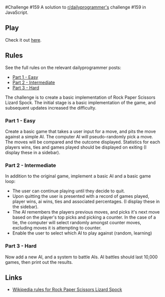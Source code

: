 #Challenge #159
A solution to [r/dailyprogrammer's](http://www.reddit.com/r/dailyprogrammer/) challenge #159 in JavaScript.

## Play
Check it out [here](http://cncplyr.github.io/dailyprogrammer-159).

## Rules
See the full rules on the relevant dailyprogrammer posts:
  * [Part 1 - Easy](http://www.reddit.com/r/dailyprogrammer/comments/23lfrf/4212014_challenge_159_easy_rock_paper_scissors/)
  * [Part 2 - Intermediate](http://www.reddit.com/r/dailyprogrammer/comments/23qy19/4232014_challenge_159_intermediate_rock_paper/)
  * [Part 3 - Hard](http://www.reddit.com/r/dailyprogrammer/comments/23yinj/4252014_challenge_159_hard_rock_paper_scissors/)

The challenge is to create a basic implementation of Rock Paper Scissors Lizard Spock. The initial stage is a basic implementation of the game, and subsequent updates increased the difficulty.

### Part 1 - Easy
Create a basic game that takes a user input for a move, and pits the move against a simple AI. The computer AI will pseudo-randomly pick a move. The moves will be compared and the outcome displayed. Statistics for each players wins, ties and games played should be displayed on exiting (I display these in a sidebar).

### Part 2 - Intermediate
In addition to the original game, implement a basic AI and a basic game loop:
  * The user can continue playing until they decide to quit.
  * Upon quitting the user is presented with a record of games played, player wins, ai wins, ties and associated percentages. (I display these in the sidebar).
  * The AI remembers the players previous moves, and picks it's next move based on the player's top picks and picking a counter. In the case of a tie, the computer will select randomly amongst counter moves, excluding moves it is attempting to counter.
  * Enable the user to select which AI to play against (random, learning)

### Part 3 - Hard
Now add a new AI, and a system to battle AIs. AI battles should last 10,000 games, then print out the results.
  
## Links
  * [Wikipedia rules for Rock Paper Scissors Lizard Spock](http://en.wikipedia.org/wiki/Rock-paper-scissors-lizard-Spock)